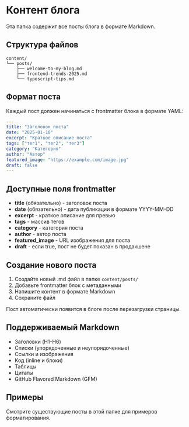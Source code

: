 # Контент блога

Эта папка содержит все посты блога в формате Markdown.

## Структура файлов

```
content/
└── posts/
    ├── welcome-to-my-blog.md
    ├── frontend-trends-2025.md
    └── typescript-tips.md
```

## Формат поста

Каждый пост должен начинаться с frontmatter блока в формате YAML:

```yaml
---
title: "Заголовок поста"
date: "2025-01-10"
excerpt: "Краткое описание поста"
tags: ["тег1", "тег2", "тег3"]
category: "Категория"
author: "Автор"
featured_image: "https://example.com/image.jpg"
draft: false
---
```

## Доступные поля frontmatter

- **title** (обязательно) - заголовок поста
- **date** (обязательно) - дата публикации в формате YYYY-MM-DD
- **excerpt** - краткое описание для превью
- **tags** - массив тегов
- **category** - категория поста
- **author** - автор поста
- **featured_image** - URL изображения для поста
- **draft** - если true, пост не будет показан в продакшене

## Создание нового поста

1. Создайте новый .md файл в папке `content/posts/`
2. Добавьте frontmatter блок с метаданными
3. Напишите контент в формате Markdown
4. Сохраните файл

Пост автоматически появится в блоге после перезагрузки страницы.

## Поддерживаемый Markdown

- Заголовки (H1-H6)
- Списки (упорядоченные и неупорядоченные)
- Ссылки и изображения
- Код (inline и блоки)
- Таблицы
- Цитаты
- GitHub Flavored Markdown (GFM)

## Примеры

Смотрите существующие посты в этой папке для примеров форматирования.